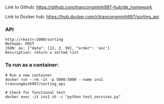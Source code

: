 Link to Github: https://github.com/trancongminh997-hub/de_homework

Link to Docker hub: https://hub.docker.com/r/trancongminh997/sorting_api

### API
```
http://<host>:5000/sorting
Methods: POST
JSON: ex: {"data": [11, 2, 99], "order": 'asc'}
Description: return a sorted list
```

### To run as a container:
```
# Run a new container
docker run --rm -it -p 5000:5000 --name ins1 trancongminh997/sorting_api

# Check for functional test
docker exec -it ins1 sh -c "python test_services.py"
```